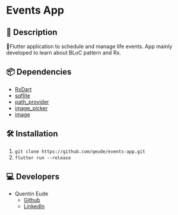 # Events App

## 📖 Description
📱Flutter application to schedule and manage life events.
App mainly developed to learn about BLoC pattern and Rx.

## 📦 Dependencies
* [RxDart](https://pub.dartlang.org/packages/rxdart)
* [sqflite](https://pub.dartlang.org/packages/sqflite)
* [path_provider](https://pub.dartlang.org/packages/path_provider)
* [image_picker](https://pub.dartlang.org/packages/image_picker)
* [image](https://pub.dartlang.org/packages/image)

## 🛠 Installation
1. `git clone https://github.com/qeude/events-app.git`
2. `flutter run --release`

## 💻 Developers
* Quentin Eude
    * [Github](https://github.com/qeude)
    * [LinkedIn](https://www.linkedin.com/in/quentineude/)


